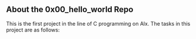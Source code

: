 ## About the 0x00_hello_world Repo ##

This is the first project in the line of C programming on Alx.
The tasks in this project are as follows:
